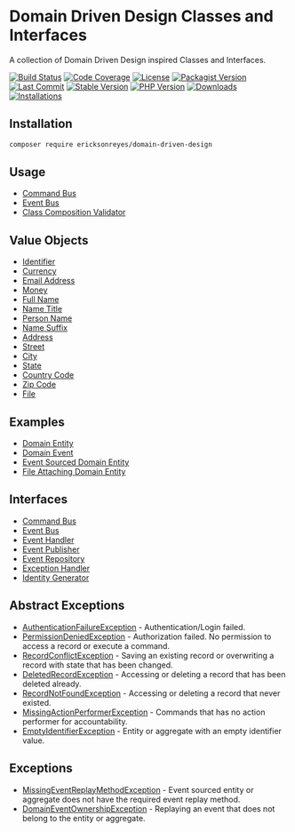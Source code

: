 # Domain Driven Design Classes and Interfaces
A collection of Domain Driven Design inspired Classes and Interfaces.

[![Build Status](https://img.shields.io/travis/ericksonreyes/domain-driven-design.svg)](https://travis-ci.org/ericksonreyes/domain-driven-design)
[![Code Coverage](https://img.shields.io/coveralls/github/ericksonreyes/domain-driven-design.svg)](https://coveralls.io/github/ericksonreyes/domain-driven-design?branch=master)
[![License](https://img.shields.io/github/license/ericksonreyes/domain-driven-design.svg)](LICENSE.MD)
[![Packagist Version](https://img.shields.io/packagist/v/ericksonreyes/domain-driven-design.svg?ver=1)](https://packagist.org/packages/ericksonreyes/domain-driven-design)
[![Last Commit](https://img.shields.io/github/last-commit/ericksonreyes/domain-driven-design.svg)](https://github.com/ericksonreyes/domain-driven-design/commits/master)
[![Stable Version](https://img.shields.io/github/tag/ericksonreyes/domain-driven-design.svg?ver=1)](https://github.com/ericksonreyes/domain-driven-design/tags)
[![PHP Version](https://img.shields.io/packagist/php-v/ericksonreyes/domain-driven-design.svg)](https://github.com/ericksonreyes/domain-driven-design/tags)
[![Downloads](https://img.shields.io/github/downloads/ericksonreyes/domain-driven-design/total.svg)](https://github.com/ericksonreyes/domain-driven-design/tags)
[![Installations](https://img.shields.io/packagist/dm/ericksonreyes/domain-driven-design.svg)](https://packagist.org/packages/ericksonreyes/domain-driven-design)

## Installation
```bash
composer require ericksonreyes/domain-driven-design
```

## Usage
* [Command Bus](docs/application/COMMAND_BUS.MD)
* [Event Bus](docs/application/EVENT_BUS.MD)
* [Class Composition Validator](docs/common/validation/CLASS_COMPOSITION_VALIDATOR.MD)

## Value Objects
* [Identifier](src/EricksonReyes/DomainDrivenDesign/Common/ValueObject/Identifier.php)
* [Currency](src/EricksonReyes/DomainDrivenDesign/Common/ValueObject/Currency.php)
* [Email Address](src/EricksonReyes/DomainDrivenDesign/Common/ValueObject/EmailAddress.php)
* [Money](src/EricksonReyes/DomainDrivenDesign/Common/ValueObject/Money.php)
* [Full Name](src/EricksonReyes/DomainDrivenDesign/Common/ValueObject/Person/FullName.php)
* [Name Title](src/EricksonReyes/DomainDrivenDesign/Common/ValueObject/Person/Title.php)
* [Person Name](src/EricksonReyes/DomainDrivenDesign/Common/ValueObject/Person/Name.php)
* [Name Suffix](src/EricksonReyes/DomainDrivenDesign/Common/ValueObject/Person/Suffix.php)
* [Address](src/EricksonReyes/DomainDrivenDesign/Common/ValueObject/Address/Address.php)
* [Street](src/EricksonReyes/DomainDrivenDesign/Common/ValueObject/Address/Street.php)
* [City](src/EricksonReyes/DomainDrivenDesign/Common/ValueObject/Address/City.php)
* [State](src/EricksonReyes/DomainDrivenDesign/Common/ValueObject/Address/State.php)
* [Country Code](src/EricksonReyes/DomainDrivenDesign/Common/ValueObject/Address/CountryCode.php)
* [Zip Code](src/EricksonReyes/DomainDrivenDesign/Common/ValueObject/Address/ZipCode.php)
* [File](src/EricksonReyes/DomainDrivenDesign/Common/ValueObject/File.php)

## Examples
* [Domain Entity](src/EricksonReyes/DomainDrivenDesign/Example/Domain/DomainEntity.php)
* [Domain Event](src/EricksonReyes/DomainDrivenDesign/Example/Domain/DomainEntityWasDeletedEvent.php)
* [Event Sourced Domain Entity](src/EricksonReyes/DomainDrivenDesign/Example/Domain/EventSourcedDomainEntity.php)
* [File Attaching Domain Entity](src/EricksonReyes/DomainDrivenDesign/Example/Domain/FileAttachingDomainEntity.php)

## Interfaces
* [Command Bus](src/EricksonReyes/DomainDrivenDesign/Infrastructure/CommandBus.php)
* [Event Bus](src/EricksonReyes/DomainDrivenDesign/Infrastructure/EventBus.php)
* [Event Handler](src/EricksonReyes/DomainDrivenDesign/Infrastructure/EventHandler.php)
* [Event Publisher](src/EricksonReyes/DomainDrivenDesign/Infrastructure/EventPublisher.php)
* [Event Repository](src/EricksonReyes/DomainDrivenDesign/Infrastructure/EventRepository.php)
* [Exception Handler](src/EricksonReyes/DomainDrivenDesign/Infrastructure/ExceptionHandler.php)
* [Identity Generator](src/EricksonReyes/DomainDrivenDesign/Infrastructure/IdentityGenerator.php)

## Abstract Exceptions
* [AuthenticationFailureException](src/EricksonReyes/DomainDrivenDesign/Common/Exception/AuthenticationFailureException.php) - Authentication/Login failed.
* [PermissionDeniedException](src/EricksonReyes/DomainDrivenDesign/Common/Exception/PermissionDeniedException.php) - Authorization failed. No permission to access a record or execute a command.
* [RecordConflictException](src/EricksonReyes/DomainDrivenDesign/Common/Exception/RecordConflictException.php) - Saving an existing record or overwriting a record with state that has been changed.
* [DeletedRecordException](src/EricksonReyes/DomainDrivenDesign/Common/Exception/DeletedRecordException.php) - Accessing or deleting a record that has been deleted already.
* [RecordNotFoundException](src/EricksonReyes/DomainDrivenDesign/Common/Exception/RecordNotFoundException.php) - Accessing or deleting a record that never existed.
* [MissingActionPerformerException](src/EricksonReyes/DomainDrivenDesign/Common/Exception/MissingActionPerformerException.php) - Commands that has no action performer for accountability.
* [EmptyIdentifierException](src/EricksonReyes/DomainDrivenDesign/Common/Exception/EmptyIdentifierException.php) - Entity or aggregate with an empty identifier value.

## Exceptions
* [MissingEventReplayMethodException](src/EricksonReyes/DomainDrivenDesign/Common/Exception/MissingEventReplayMethodException.php) - Event sourced entity or aggregate does not have the required event replay method.
* [DomainEventOwnershipException](src/EricksonReyes/DomainDrivenDesign/Common/Exception/DomainEventOwnershipException.php) - Replaying an event that does not belong to the entity or aggregate. 